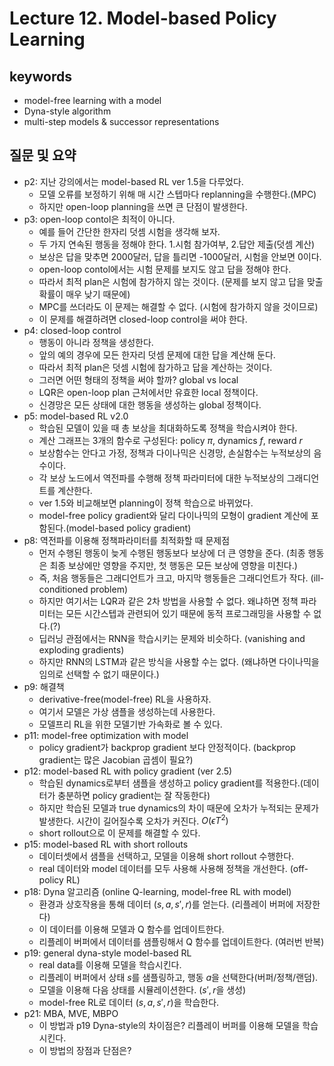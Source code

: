 # Lecture 12. Model-based Policy Learning

## keywords
- model-free learning with a model
- Dyna-style algorithm
- multi-step models & successor representations

## 질문 및 요약
- p2: 지난 강의에서는 model-based RL ver 1.5을 다루었다.
  - 모델 오류를 보정하기 위해 매 시간 스텝마다 replanning을 수행한다.(MPC)
  - 하지만 open-loop planning을 쓰면 큰 단점이 발생한다.
- p3: open-loop contol은 최적이 아니다.
  - 예를 들어 간단한 한자리 덧셈 시험을 생각해 보자.
  - 두 가지 연속된 행동을 정해야 한다. 1.시험 참가여부, 2.답안 제출(덧셈 계산)
  - 보상은 답을 맞추면 2000달러, 답을 틀리면 -1000달러, 시험을 안보면 0이다.
  - open-loop contol에서는 시험 문제를 보지도 않고 답을 정해야 한다.
  - 따라서 최적 plan은 시험에 참가하지 않는 것이다. (문제를 보지 않고 답을 맞출 확률이 매우 낮기 때문에)
  - MPC를 쓰더라도 이 문제는 해결할 수 없다. (시험에 참가하지 않을 것이므로)
  - 이 문제를 해결하려면 closed-loop control을 써야 한다.
- p4: closed-loop control
  - 행동이 아니라 정책을 생성한다.
  - 앞의 예의 경우에 모든 한자리 덧셈 문제에 대한 답을 계산해 둔다.
  - 따라서 최적 plan은 덧셈 시험에 참가하고 답을 계산하는 것이다.
  - 그러면 어떤 형태의 정책을 써야 할까? global vs local
  - LQR은 open-loop plan 근처에서만 유효한 local 정책이다.
  - 신경망은 모든 상태에 대한 행동을 생성하는 global 정책이다.
- p5: model-based RL v2.0  
  - 학습된 모델이 있을 때 총 보상을 최대화하도록 정책을 학습시켜야 한다.
  - 계산 그래프는 3개의 함수로 구성된다: policy $\pi$, dynamics $f$, reward $r$
  - 보상함수는 안다고 가정, 정책과 다이나믹은 신경망, 손실함수는 누적보상의 음수이다.
  - 각 보상 노드에서 역전파를 수행해 정책 파라미터에 대한 누적보상의 그래디언트를 계산한다.
  - ver 1.5와 비교해보면 planning이 정책 학습으로 바뀌었다.
  - model-free policy gradient와 달리 다이나믹의 모형이 gradient 계산에 포함된다.(model-based policy gradient)
- p8: 역전파를 이용해 정책파라미터를 최적화할 때 문제점
  - 먼저 수행된 행동이 늦게 수행된 행동보다 보상에 더 큰 영향을 준다. (최종 행동은 최종 보상에만 영향을 주지만, 첫 행동은 모든 보상에 영향을 미친다.)
  - 즉, 처음 행동들은 그래디언트가 크고, 마지막 행동들은 그래디언트가 작다. (ill-conditioned problem)
  - 하지만 여기서는 LQR과 같은 2차 방법을 사용할 수 없다.  왜냐하면 정책 파라미터는 모든 시간스텝과 관련되어 있기 때문에 동적 프로그래밍을 사용할 수 없다.(?)
  - 딥러닝 관점에서는 RNN을 학습시키는 문제와 비슷하다. (vanishing and exploding gradients)
  - 하지만 RNN의 LSTM과 같은 방식을 사용할 수는 없다. (왜냐하면 다이나믹을 임의로 선택할 수 없기 때문이다.)
- p9: 해결책
  - derivative-free(model-free) RL을 사용하자.
  - 여기서 모델은 가상 샘플을 생성하는데 사용한다.
  - 모델프리 RL을 위한 모델기반 가속화로 볼 수 있다.
- p11: model-free optimization with model
  - policy gradient가 backprop gradient 보다 안정적이다. (backprop gradient는 많은 Jacobian 곱셈이 필요?)
- p12: model-based RL with policy gradient (ver 2.5)
  - 학습된 dynamics로부터 샘플을 생성하고 policy gradient를 적용한다.(데이터가 충분하면 policy gradient는 잘 작동한다)
  - 하지만 학습된 모델과 true dynamics의 차이 때문에 오차가 누적되는 문제가 발생한다. 시간이 길어질수록 오차가 커진다. $O(\epsilon T^2)$
  - short rollout으로 이 문제를 해결할 수 있다.
- p15: model-based RL with short rollouts
  - 데이터셋에서 샘플을 선택하고, 모델을 이용해 short rollout 수행한다.
  - real 데이터와 model 데이터를 모두 사용해 사용해 정책을 개선한다. (off-policy RL)
- p18: Dyna 알고리즘 (online Q-learning, model-free RL with model)
  - 환경과 상호작용을 통해 데이터 $(s,a,s',r$)를 얻는다. (리플레이 버퍼에 저장한다)
  - 이 데이터를 이용해 모델과 Q 함수를 업데이트한다.
  - 리플레이 버퍼에서 데이터를 샘플링해서 Q 함수를 업데이트한다. (여러번 반복)
- p19: general dyna-style model-based RL
  - real data를 이용해 모델을 학습시킨다.
  - 리플레이 버퍼에서 상태 $s$를 샘플링하고, 행동 $a$을 선택한다(버퍼/정책/랜덤).
  - 모델을 이용해 다음 상태를 시뮬레이션한다. ($s',r$을 생성)
  - model-free RL로 데이터 $(s,a,s',r)$을 학습한다.
- p21: MBA, MVE, MBPO
  - 이 방법과 p19 Dyna-style의 차이점은? 리플레이 버퍼를 이용해 모델을 학습시킨다.
  - 이 방법의 장점과 단점은?

